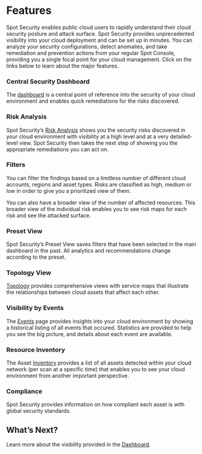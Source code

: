 <meta name="robots" content="noindex">

# Features

Spot Security enables public cloud users to rapidly understand their cloud security posture and attack surface. Spot Security provides unprecedented visibility into your cloud deployment and can be set up in minutes. You can analyze your security configurations, detect anomalies, and take remediation and prevention actions from your regular Spot Console, providing you a single focal point for your cloud management. Click on the links below to learn about the major features.

### Central Security Dashboard

The [dashboard](spot-security/features/security-dashboard/) is a central point of reference into the security of your cloud environment and enables quick remediations for the risks discovered.

### Risk Analysis

Spot Security’s [Risk Analysis](spot-security/features/analyze-risks/) shows you the security risks discovered in your cloud environment with visibility at a high level and at a very detailed-level view. Spot Security then takes the next step of showing you the appropriate remediations you can act on.

### Filters

You can filter the findings based on a limitless number of different cloud accounts, regions and asset types. Risks are classified as high, medium or low in order to give you a prioritized view of them.

You can also have a broader view of the number of affected resources. This broader view of the individual risk enables you to see risk maps for each risk and see the attacked surface.

### Preset View

Spot Security’s Preset View saves filters that have been selected in the main dashboard in the past. All analytics and recommendations change according to the preset.

### Topology View

[Topology](spot-security/features/topology) provides comprehensive views with service maps that illustrate the relationships between cloud assets that affect each other.

### Visibility by Events

The [Events](spot-security/features/events) page provides insights into your cloud environment by showing a historical listing of all events that occured. Statistics are provided to help you see the big picture, and details about each event are available.

### Resource Inventory

The Asset [Inventory](spot-security/features/inventory) provides a list of all assets detected within your cloud network (per scan at a specific time) that enables you to see your cloud environment from another important perspective.

### Compliance

Spot Security provides information on how compliant each asset is with global security standards.

## What’s Next?

Learn more about the visibility provided in the [Dashboard](spot-security/features/security-dashboard).
